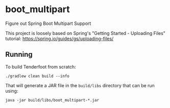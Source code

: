 # boot_multipart
Figure out Spring Boot Multipart Support

This project is loosely based on Spring's "Getting Started - Uploading Files" tutorial:  https://spring.io/guides/gs/uploading-files/

## Running

To build Tenderfoot from scratch:

```
./gradlew clean build --info
```

That will generate a JAR file in the `build/libs` directory that can be run using:

```
java -jar build/libs/boot_multipart-*.jar
```

